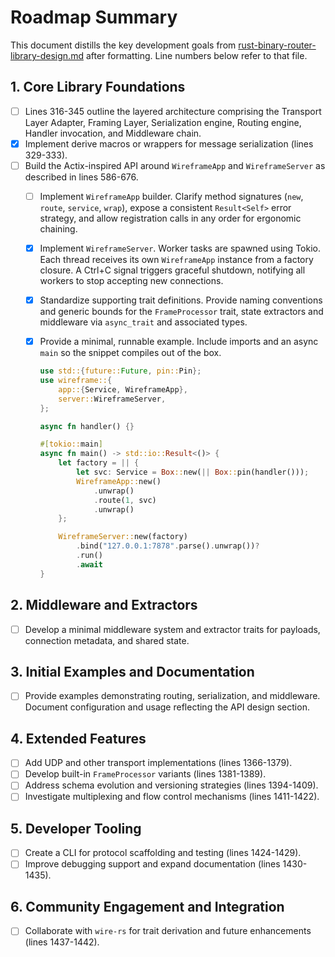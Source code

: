 # Roadmap Summary

This document distills the key development goals from
[rust-binary-router-library-design.md](rust-binary-router-library-design.md)
after formatting. Line numbers below refer to that file.

## 1. Core Library Foundations

- [ ] Lines 316-345 outline the layered architecture comprising the Transport
  Layer Adapter, Framing Layer, Serialization engine, Routing engine, Handler
  invocation, and Middleware chain.
- [x] Implement derive macros or wrappers for message serialization (lines
  329-333).
- [ ] Build the Actix-inspired API around `WireframeApp` and `WireframeServer`
  as described in lines 586-676.
  - [ ] Implement `WireframeApp` builder.
        Clarify method signatures (`new`, `route`, `service`, `wrap`),
        expose a consistent `Result<Self>` error strategy, and allow
        registration calls in any order for ergonomic chaining.
  - [x] Implement `WireframeServer`.
        Worker tasks are spawned using Tokio. Each thread receives its own
        `WireframeApp` instance from a factory closure. A Ctrl+C signal triggers
        graceful shutdown, notifying all workers to stop accepting new
        connections.
  - [x] Standardize supporting trait definitions.
        Provide naming conventions and generic bounds for the
        `FrameProcessor` trait, state extractors and middleware via
        `async_trait` and associated types.
  - [x] Provide a minimal, runnable example.
        Include imports and an async `main` so the snippet compiles out of
        the box.

    ```rust
    use std::{future::Future, pin::Pin};
    use wireframe::{
        app::{Service, WireframeApp},
        server::WireframeServer,
    };

    async fn handler() {}

    #[tokio::main]
    async fn main() -> std::io::Result<()> {
        let factory = || {
            let svc: Service = Box::new(|| Box::pin(handler()));
            WireframeApp::new()
                .unwrap()
                .route(1, svc)
                .unwrap()
        };

        WireframeServer::new(factory)
            .bind("127.0.0.1:7878".parse().unwrap())?
            .run()
            .await
    }
    ```

## 2. Middleware and Extractors

- [ ] Develop a minimal middleware system and extractor traits for payloads,
  connection metadata, and shared state.

## 3. Initial Examples and Documentation

- [ ] Provide examples demonstrating routing, serialization, and middleware.
  Document configuration and usage reflecting the API design section.

## 4. Extended Features

- [ ] Add UDP and other transport implementations (lines 1366-1379).
- [ ] Develop built-in `FrameProcessor` variants (lines 1381-1389).
- [ ] Address schema evolution and versioning strategies (lines 1394-1409).
- [ ] Investigate multiplexing and flow control mechanisms (lines 1411-1422).

## 5. Developer Tooling

- [ ] Create a CLI for protocol scaffolding and testing (lines 1424-1429).
- [ ] Improve debugging support and expand documentation (lines 1430-1435).

## 6. Community Engagement and Integration

- [ ] Collaborate with `wire-rs` for trait derivation and future enhancements
  (lines 1437-1442).
